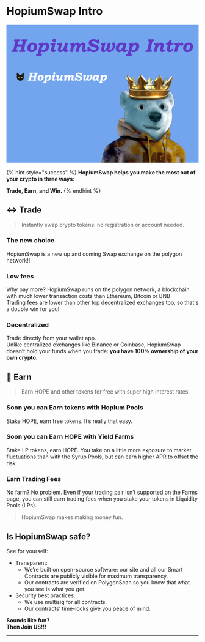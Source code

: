 # HopiumSwap Intro

![](.gitbook/assets/HopiumSwapIntro.png)

{% hint style="success" %}
**HopiumSwap helps you make the most out of your crypto in three ways:**

**Trade, Earn, and Win.**
{% endhint %}

## ↔️ Trade

> Instantly swap crypto tokens: no registration or account needed.

### The new choice

HopiumSwap is a new up and coming Swap exchange on the polygon network!!&#x20;

### Low fees

Why pay more? HopiumSwap runs on the polygon network, a blockchain with much lower transaction costs than Ethereum, Bitcoin or BNB\
Trading fees are lower than other top decentralized exchanges too, so that's a double win for you!

### Decentralized

Trade directly from your wallet app.\
Unlike centralized exchanges like Binance or Coinbase, HopiumSwap doesn’t hold your funds when you trade: **you have 100% ownership of your own crypto**.

## 💸 Earn

> Earn HOPE and other tokens for free with super high interest rates.

### Soon you can Earn tokens with Hopium Pools

Stake HOPE, earn free tokens. It’s really that easy.

### Soon you can Earn HOPE with Yield Farms

Stake LP tokens, earn HOPE. You take on a little more exposure to market fluctuations than with the Syrup Pools, but can earn higher APR to offset the risk.

### Earn Trading Fees

No farm? No problem. Even if your trading pair isn’t supported on the Farms page, you can still earn trading fees when you stake your tokens in Liquidity Pools (LPs).

> HopiumSwap makes making money fun.

## Is HopiumSwap safe?

See for yourself:

* Transparent:
  * We’re built on open-source software: our site and all our Smart Contracts are publicly visible for maximum transparency.
  * Our contracts are verified on PolygonScan so you know that what you see is what you get.
* Security best practices:
  * We use multisig for all contracts.
  * Our contracts’ time-locks give you peace of mind.

**Sounds like fun?**\
**Then Join US!!!**

***
